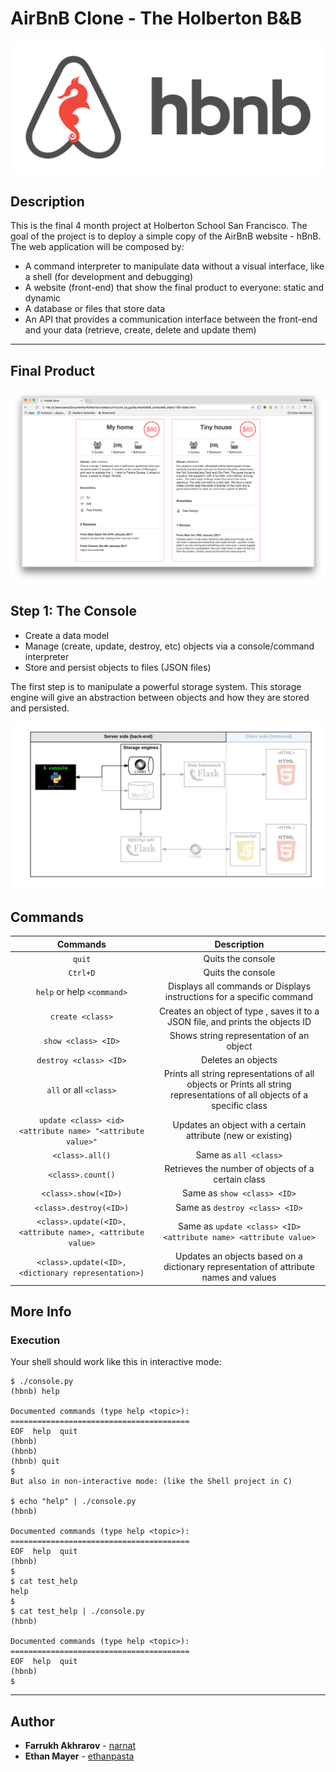 # AirBnB Clone - The Holberton B&B

![Image of hbnb](https://github.com/ethanpasta/AirBnB_clone/blob/Dev/65f4a1dd9c51265f49d0.png)

## Description

This is the final 4 month project at Holberton School San Francisco. The goal of the project is to deploy a simple copy of the AirBnB website - hBnB. The web application will be composed by:

- A command interpreter to manipulate data without a visual interface, like a shell (for development and debugging)
- A website (front-end) that show the final product to everyone: static and dynamic
- A database or files that store data
- An API that provides a communication interface between the front-end and your data (retrieve, create, delete and update them)
---

## Final Product

![Image of hbnb](https://github.com/ethanpasta/AirBnB_clone/blob/master/100-index.png)

## Step 1: The Console

* Create a data model
* Manage (create, update, destroy, etc) objects via a console/command interpreter
* Store and persist objects to files (JSON files)

The first step is to manipulate a powerful storage system. This storage engine will give an abstraction between objects and how they are stored and persisted. 

![Image of hbnb](https://github.com/ethanpasta/AirBnB_clone/blob/master/815046647d23428a14ca.png)

## Commands

|                          Commands                          |                                                        Description                                                       |
|:----------------------------------------------------------:|:------------------------------------------------------------------------------------------------------------------------:|
|                           `quit`                           |                                                     Quits the console                                                    |
|                          `Ctrl+D`                          |                                                     Quits the console                                                    |
|                 `help` or help `<command>`                 |                           Displays all commands or Displays instructions for a specific command                          |
|                      `create <class>`                      |                   Creates an object of type <class>, saves it to a JSON file, and prints the objects ID                  |
|                     `show <class> <ID>`                    |                                         Shows string representation of an object                                         |
|                   `destroy <class> <ID>`                   |                                                    Deletes an objects                                                    |
|                   `all` or all `<class>`                   | Prints all string representations of all objects or Prints all string representations of all objects of a specific class |
| `update <class> <id> <attribute name> "<attribute value>"` |                               Updates an object with a certain attribute (new or existing)                               |
|                       `<class>.all()`                      |                                                   Same as `all <class>`                                                  |
|                      `<class>.count()`                     |                                    Retrieves the number of objects of a certain class                                    |
|                    `<class>.show(<ID>)`                    |                                                Same as `show <class> <ID>`                                               |
|                   `<class>.destroy(<ID>)`                  |                                              Same as `destroy <class> <ID>`                                              |
| `<class>.update(<ID>, <attribute name>, <attribute value>` |                             Same as `update <class> <ID> <attribute name> <attribute value>`                             |
|     `<class>.update(<ID>, <dictionary representation>)`    |                   Updates an objects based on a dictionary representation of attribute names and values                  |

## More Info
### Execution
Your shell should work like this in interactive mode:

```
$ ./console.py
(hbnb) help

Documented commands (type help <topic>):
========================================
EOF  help  quit
(hbnb) 
(hbnb) 
(hbnb) quit
$
But also in non-interactive mode: (like the Shell project in C)

$ echo "help" | ./console.py
(hbnb)

Documented commands (type help <topic>):
========================================
EOF  help  quit
(hbnb) 
$
$ cat test_help
help
$
$ cat test_help | ./console.py
(hbnb)

Documented commands (type help <topic>):
========================================
EOF  help  quit
(hbnb)
$
```


---

## Author
* **Farrukh Akhrarov** - [narnat](https://www.github.com/narnat)
* **Ethan Mayer** - [ethanpasta](https://www.github.com/ethanpasta)
